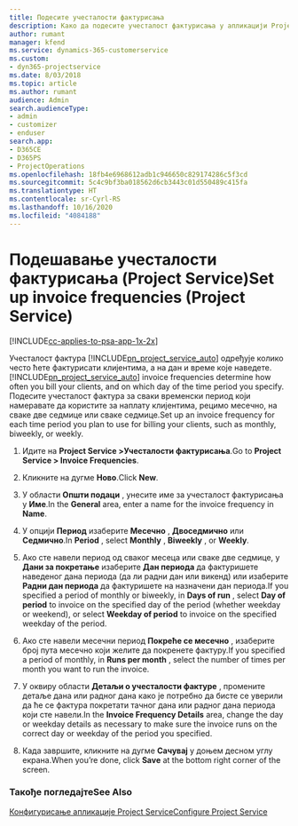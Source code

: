 ```yaml
---
title: Подесите учесталости фактурисања
description: Како да подесите учесталост фактурисања у апликацији Project Service
author: rumant
manager: kfend
ms.service: dynamics-365-customerservice
ms.custom:
- dyn365-projectservice
ms.date: 8/03/2018
ms.topic: article
ms.author: rumant
audience: Admin
search.audienceType:
- admin
- customizer
- enduser
search.app:
- D365CE
- D365PS
- ProjectOperations
ms.openlocfilehash: 18fb4e6968612adb1c946650c829174286c5f3cd
ms.sourcegitcommit: 5c4c9bf3ba018562d6cb3443c01d550489c415fa
ms.translationtype: HT
ms.contentlocale: sr-Cyrl-RS
ms.lasthandoff: 10/16/2020
ms.locfileid: "4084188"
---
```

# <a name="set-up-invoice-frequencies-project-service"></a><span data-ttu-id="d3f34-103">Подешавање учесталости фактурисања (Project Service)</span><span class="sxs-lookup"><span data-stu-id="d3f34-103">Set up invoice frequencies (Project Service)</span></span>

[!INCLUDE[cc-applies-to-psa-app-1x-2x](../includes/cc-applies-to-psa-app-1x-2x.md)]

<span data-ttu-id="d3f34-104">Учесталост фактура [!INCLUDE[pn_project_service_auto](../includes/pn-project-service-auto.md)] одређује колико често ћете фактурисати клијентима, а на дан и време које наведете.</span><span class="sxs-lookup"><span data-stu-id="d3f34-104">[!INCLUDE[pn_project_service_auto](../includes/pn-project-service-auto.md)] invoice frequencies determine how often you bill your clients, and on which day of the time period you specify.</span></span> <span data-ttu-id="d3f34-105">Подесите учесталост фактура за сваки временски период који намеравате да користите за наплату клијентима, рецимо месечно, на сваке две седмице или сваке седмице.</span><span class="sxs-lookup"><span data-stu-id="d3f34-105">Set up an invoice frequency for each time period you plan to use for billing your clients, such as monthly, biweekly, or weekly.</span></span>  
  
1.  <span data-ttu-id="d3f34-106">Идите на **Project Service >Учесталости фактурисања**.</span><span class="sxs-lookup"><span data-stu-id="d3f34-106">Go to **Project Service > Invoice Frequencies**.</span></span>  
  
2.  <span data-ttu-id="d3f34-107">Кликните на дугме **Ново**.</span><span class="sxs-lookup"><span data-stu-id="d3f34-107">Click **New**.</span></span>  
  
3.  <span data-ttu-id="d3f34-108">У области **Општи подаци** , унесите име за учесталост фактурисања у **Име**.</span><span class="sxs-lookup"><span data-stu-id="d3f34-108">In the **General** area, enter a name for the invoice frequency in **Name**.</span></span>  
  
4.  <span data-ttu-id="d3f34-109">У опцији **Период** изаберите **Месечно** , **Двоседмично** или **Седмично**.</span><span class="sxs-lookup"><span data-stu-id="d3f34-109">In **Period** , select **Monthly** , **Biweekly** , or **Weekly**.</span></span>  
  
5.  <span data-ttu-id="d3f34-110">Ако сте навели период од сваког месеца или сваке две седмице, у **Дани за покретање** изаберите **Дан периода** да фактуришете наведеног дана периода (да ли радни дан или викенд) или изаберите **Радни дан периода** да фактуришете на назначени дан периода.</span><span class="sxs-lookup"><span data-stu-id="d3f34-110">If you specified a period of monthly or biweekly, in **Days of run** , select **Day of period** to invoice on the specified day of the period (whether weekday or weekend), or select **Weekday of period** to invoice on the specified weekday of the period.</span></span>  
  
6.  <span data-ttu-id="d3f34-111">Ако сте навели месечни период **Покреће се месечно** , изаберите број пута месечно који желите да покренете фактуру.</span><span class="sxs-lookup"><span data-stu-id="d3f34-111">If you specified a period of monthly, in **Runs per month** , select the number of times per month you want to run the invoice.</span></span>  
  
7.  <span data-ttu-id="d3f34-112">У оквиру области **Детаљи о учесталости фактуре** , промените детаље дана или радног дана како је потребно да бисте се уверили да ће се фактура покретати тачног дана или радног дана периода који сте навели.</span><span class="sxs-lookup"><span data-stu-id="d3f34-112">In the **Invoice Frequency Details** area, change the day or weekday details as necessary to make sure the invoice runs on the correct day or weekday of the period you specified.</span></span>  
  
8.  <span data-ttu-id="d3f34-113">Када завршите, кликните на дугме **Сачувај** у доњем десном углу екрана.</span><span class="sxs-lookup"><span data-stu-id="d3f34-113">When you’re done, click **Save** at the bottom right corner of the screen.</span></span>  
  
### <a name="see-also"></a><span data-ttu-id="d3f34-114">Такође погледајте</span><span class="sxs-lookup"><span data-stu-id="d3f34-114">See Also</span></span>  
 [<span data-ttu-id="d3f34-115">Конфигурисање апликације Project Service</span><span class="sxs-lookup"><span data-stu-id="d3f34-115">Configure Project Service</span></span>](../psa/configure.md)
